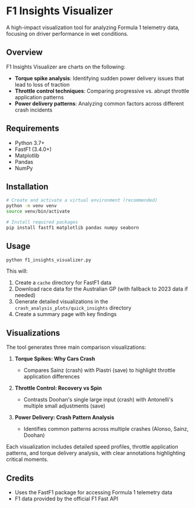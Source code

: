 # F1 Insights Visualizer

A high-impact visualization tool for analyzing Formula 1 telemetry data, focusing on driver performance in wet conditions.

## Overview

F1 Insights Visualizer are charts on the following:
- **Torque spike analysis**: Identifying sudden power delivery issues that lead to loss of traction
- **Throttle control techniques**: Comparing progressive vs. abrupt throttle application patterns
- **Power delivery patterns**: Analyzing common factors across different crash incidents

## Requirements

- Python 3.7+
- FastF1 (3.4.0+)
- Matplotlib
- Pandas
- NumPy
## Installation

```bash
# Create and activate a virtual environment (recommended)
python -m venv venv
source venv/bin/activate  

# Install required packages
pip install fastf1 matplotlib pandas numpy seaborn
```

## Usage

```bash
python f1_insights_visualizer.py
```

This will:
1. Create a `cache` directory for FastF1 data
2. Download race data for the Australian GP (with fallback to 2023 data if needed)
3. Generate detailed visualizations in the `crash_analysis_plots/quick_insights` directory
4. Create a summary page with key findings

## Visualizations

The tool generates three main comparison visualizations:

1. **Torque Spikes: Why Cars Crash**
   - Compares Sainz (crash) with Piastri (save) to highlight throttle application differences

2. **Throttle Control: Recovery vs Spin**
   - Contrasts Doohan's single large input (crash) with Antonelli's multiple small adjustments (save)

3. **Power Delivery: Crash Pattern Analysis**
   - Identifies common patterns across multiple crashes (Alonso, Sainz, Doohan)

Each visualization includes detailed speed profiles, throttle application patterns, and torque delivery analysis, with clear annotations highlighting critical moments.

## Credits

- Uses the FastF1 package for accessing Formula 1 telemetry data
- F1 data provided by the official F1 Fast API

